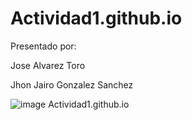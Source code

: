 # Actividad1.github.io
Presentado por: 

Jose Alvarez Toro

Jhon Jairo Gonzalez Sanchez

![image](https://github.com/jalvarez5/Actividad1.github.io/assets/99405225/a1c03ef6-2499-44c2-9607-7839971f2e1d)
Actividad1.github.io

